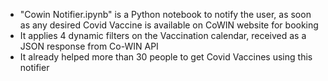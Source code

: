 - "Cowin Notifier.ipynb" is a Python notebook to notify the user, as soon as any desired Covid Vaccine is available on CoWIN website for booking
- It applies 4 dynamic filters on the Vaccination calendar, received as a JSON response from Co-WIN API
- It already helped more than 30 people to get Covid Vaccines using this notifier

